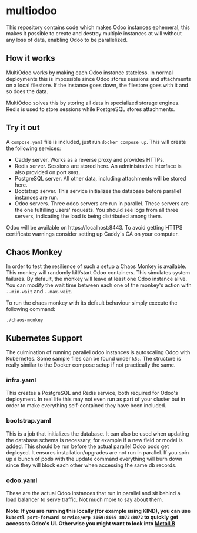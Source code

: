 # multiodoo
This repository contains code which makes Odoo instances ephemeral, this makes it possible to create and destroy
multiple instances at will without any loss of data, enabling Odoo to be parallelized.

## How it works
MultiOdoo works by making each Odoo instance stateless. In normal deployments this is impossible since
Odoo stores sessions and attachments on a local filestore. If the instance goes down, the filestore goes with it and
so does the data.

MultiOdoo solves this by storing all data in specialized storage engines. Redis is used to store sessions while
PostgreSQL stores attachments.

## Try it out
A `compose.yaml` file is included, just run `docker compose up`. This will create the following services:

* Caddy server. Works as a reverse proxy and provides HTTPs.
* Redis server. Sessions are stored here. An administrative interface is also provided on port `8001`.
* PostgreSQL server. All other data, including attachments will be stored here.
* Bootstrap server. This service initializes the database before parallel instances are run. 
* Odoo servers. Three odoo servers are run in parallel. These servers are the one fulfilling users' requests. 
  You should see logs from all three servers, indicating the load is being distributed among them.

Odoo will be available on https://localhost:8443. To avoid getting HTTPS certificate warnings consider
setting up Caddy's CA on your computer.

## Chaos Monkey
In order to test the resilience of such a setup a Chaos Monkey is available. This monkey will randomly
kill/start Odoo containers. This simulates system failures. By default, the monkey will leave at least one
Odoo instance alive. You can modify the wait time between each one of the monkey's action with
`--min-wait` and `--max-wait`.

To run the chaos monkey with its default behaviour simply execute the following command:

```shell
./chaos-monkey
```

## Kubernetes Support
The culmination of running parallel odoo instances is autoscaling Odoo with Kubernetes. 
Some sample files can be found under `k8s`. The structure is really similar to the Docker compose setup if not
practically the same.

### infra.yaml
This creates a PostgreSQL and Redis service, both required for Odoo's deployment. In real life this may not
even run as part of your cluster but in order to make everything self-contained they have been included.

### bootstrap.yaml
This is a job that initializes the database. It can also be used when updating the database schema is necessary, for
example if a new field or model is added. This should be run before the actual parallel Odoo
pods get deployed. It ensures installation/upgrades are not run in parallel. If you spin up a bunch of pods with the
update command everything will burn down since they will block each other when accessing the same db records.

### odoo.yaml
These are the actual Odoo instances that run in parallel and sit behind a load balancer to serve traffic. Not much
more to say about them.

**Note: If you are running this locally (for example using KIND), you can use 
`kubectl port-forward service/erp 8069:8069 8072:8072` to quickly get access to Odoo's UI. Otherwise you might
want to look into [MetalLB](https://metallb.universe.tf/)**
